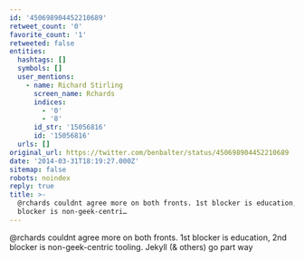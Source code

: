 ```yaml
---
id: '450698904452210689'
retweet_count: '0'
favorite_count: '1'
retweeted: false
entities:
  hashtags: []
  symbols: []
  user_mentions:
    - name: Richard Stirling
      screen_name: Rchards
      indices:
        - '0'
        - '8'
      id_str: '15056816'
      id: '15056816'
  urls: []
original_url: https://twitter.com/benbalter/status/450698904452210689
date: '2014-03-31T18:19:27.000Z'
sitemap: false
robots: noindex
reply: true
title: >-
  @rchards couldnt agree more on both fronts. 1st blocker is education, 2nd
  blocker is non-geek-centri…
---
```


@rchards couldnt agree more on both fronts. 1st blocker is education, 2nd blocker is non-geek-centric tooling. Jekyll (&amp; others) go part way